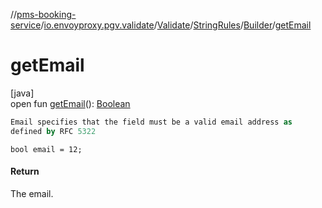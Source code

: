 //[pms-booking-service](../../../../../index.md)/[io.envoyproxy.pgv.validate](../../../index.md)/[Validate](../../index.md)/[StringRules](../index.md)/[Builder](index.md)/[getEmail](get-email.md)

# getEmail

[java]\
open fun [getEmail](get-email.md)(): [Boolean](https://kotlinlang.org/api/core/kotlin-stdlib/kotlin/-boolean/index.html)

```kotlin
Email specifies that the field must be a valid email address as
defined by RFC 5322

```
`bool email = 12;`

#### Return

The email.